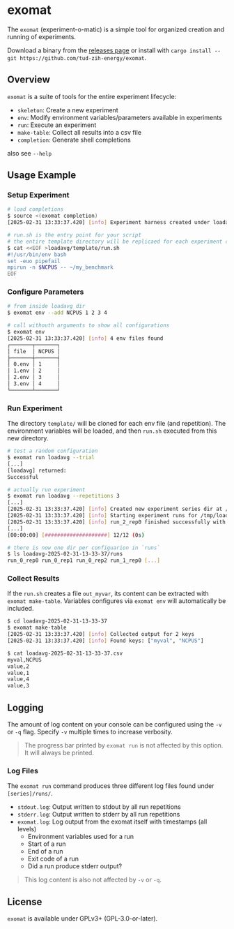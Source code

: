 # exomat
The `exomat` (experiment-o-matic) is a simple tool for organized creation and running of experiments.

Download a binary from the [releases page](https://github.com/tud-zih-energy/exomat/releases) or install with `cargo install --git https://github.com/tud-zih-energy/exomat`.

## Overview
`exomat` is a suite of tools for the entire experiment lifecycle:

- `skeleton`: Create a new experiment
- `env`: Modify environment variables/parameters available in experiments
- `run`: Execute an experiment
- `make-table`: Collect all results into a csv file
- `completion`: Generate shell completions

also see `--help`

## Usage Example
### Setup Experiment
```bash
# load completions
$ source <(exomat completion)
[2025-02-31 13:33:37.420] [info] Experiment harness created under loadavg

# run.sh is the entry point for your script
# the entire template directory will be replicaed for each experiment configuration
$ cat <<EOF >loadavg/template/run.sh
#!/usr/bin/env bash
set -euo pipefail
mpirun -n $NCPUS -- ~/my_benchmark
EOF
```

### Configure Parameters
```bash
# from inside loadavg dir
$ exomat env --add NCPUS 1 2 3 4

# call withouth arguments to show all configurations
$ exomat env
[2025-02-31 13:33:37.420] [info] 4 env files found
┌───────┬───────┐
│ file  │ NCPUS │
├───────┼───────┤
│ 0.env │ 1     │
│ 1.env │ 2     │
│ 2.env │ 3     │
│ 3.env │ 4     │
└───────┴───────┘
```

### Run Experiment
The directory `template/` will be cloned for each env file (and repetition).
The environment variables will be loaded, and then `run.sh` executed from this new directory.

```bash
# test a random configuration
$ exomat run loadavg --trial
[...]
[loadavg] returned:
Successful

# actually run experiment
$ exomat run loadavg --repetitions 3
[...]
[2025-02-31 13:33:37.420] [info] Created new experiment series dir at /tmp/loadavg-2025-02-31-13-33-37
[2025-02-31 13:33:37.420] [info] Starting experiment runs for /tmp/loadavg
[2025-02-31 13:33:37.420] [info] run_2_rep0 finished successfully with exit status: 0
[...]
[00:00:00] [####################] 12/12 (0s)

# there is now one dir per configuarion in `runs`
$ ls loadavg-2025-02-31-13-33-37/runs
run_0_rep0 run_0_rep1 run_0_rep2 run_1_rep0 [...]
```

### Collect Results
If the `run.sh` creates a file `out_myvar`, its content can be extracted with `exomat make-table`.
Variables configures via `exomat env` will automatically be included.

```bash
$ cd loadavg-2025-02-31-13-33-37
$ exomat make-table
[2025-02-31 13:33:37.420] [info] Collected output for 2 keys
[2025-02-31 13:33:37.420] [info] Found keys: ["myval", "NCPUS"]

$ cat loadavg-2025-02-31-13-33-37.csv 
myval,NCPUS
value,2
value,1
value,4
value,3
```

## Logging
The amount of log content on your console can be configured using the `-v` or `-q` flag.
Specify `-v` multiple times to increase verbosity.

> The progress bar printed by `exomat run` is not affected by this option. It will always be printed.

### Log Files
The `exomat run` command produces three different log files found under `[series]/runs/`.
- `stdout.log`: Output written to stdout by all run repetitions
- `stderr.log`: Output written to stderr by all run repetitions
- `exomat.log`: Log output from the exomat itself with timestamps (all levels)
    - Environment variables used for a run
    - Start of a run
    - End of a run
    - Exit code of a run
    - Did a run produce stderr output?

> This log content is also not affected by `-v` or `-q`.

## License
`exomat` is available under GPLv3+ (GPL-3.0-or-later).
